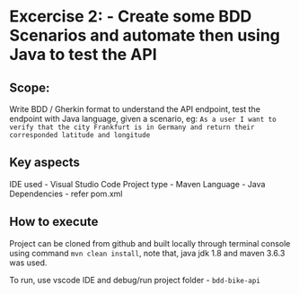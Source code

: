 Excercise 2: - Create some BDD Scenarios and automate then using Java to test the API
===========================

Scope:
---------
Write BDD / Gherkin format to understand the API endpoint, test the endpoint with Java language, given a scenario, eg: `As a user I want to verify that the city Frankfurt is in Germany and return their corresponded latitude and longitude`

Key aspects
---------
IDE used - Visual Studio Code
Project type - Maven
Language - Java
Dependencies - refer pom.xml

How to execute
---------
Project can be cloned from github and built locally through terminal console using command `mvn clean install`, note that, java jdk 1.8 and maven 3.6.3 was used.

To run, use vscode IDE and debug/run project folder - `bdd-bike-api`
